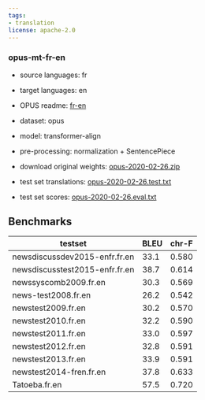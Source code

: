 ```yaml
---
tags:
- translation
license: apache-2.0
---
```


### opus-mt-fr-en

* source languages: fr
* target languages: en
*  OPUS readme: [fr-en](https://github.com/Helsinki-NLP/OPUS-MT-train/blob/master/models/fr-en/README.md)

*  dataset: opus
* model: transformer-align
* pre-processing: normalization + SentencePiece
* download original weights: [opus-2020-02-26.zip](https://object.pouta.csc.fi/OPUS-MT-models/fr-en/opus-2020-02-26.zip)
* test set translations: [opus-2020-02-26.test.txt](https://object.pouta.csc.fi/OPUS-MT-models/fr-en/opus-2020-02-26.test.txt)
* test set scores: [opus-2020-02-26.eval.txt](https://object.pouta.csc.fi/OPUS-MT-models/fr-en/opus-2020-02-26.eval.txt)

## Benchmarks

| testset               | BLEU  | chr-F |
|-----------------------|-------|-------|
| newsdiscussdev2015-enfr.fr.en 	| 33.1 	| 0.580 |
| newsdiscusstest2015-enfr.fr.en 	| 38.7 	| 0.614 |
| newssyscomb2009.fr.en 	| 30.3 	| 0.569 |
| news-test2008.fr.en 	| 26.2 	| 0.542 |
| newstest2009.fr.en 	| 30.2 	| 0.570 |
| newstest2010.fr.en 	| 32.2 	| 0.590 |
| newstest2011.fr.en 	| 33.0 	| 0.597 |
| newstest2012.fr.en 	| 32.8 	| 0.591 |
| newstest2013.fr.en 	| 33.9 	| 0.591 |
| newstest2014-fren.fr.en 	| 37.8 	| 0.633 |
| Tatoeba.fr.en 	| 57.5 	| 0.720 |

